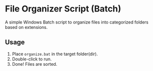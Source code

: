 # File Organizer Script (Batch)  

A simple Windows Batch script to organize files into categorized folders based on extensions.  

## Usage  
1. Place `organize.bat` in the target folder(dir).  
2. Double-click to run.  
3. Done! Files are sorted.  

